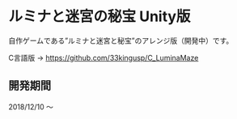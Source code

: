 ﻿# ルミナと迷宮の秘宝 Unity版
自作ゲームである”ルミナと迷宮と秘宝”のアレンジ版（開発中）です。  
  
C言語版 → https://github.com/33kingusp/C_LuminaMaze  
  
## 開発期間
2018/12/10 ～  
  